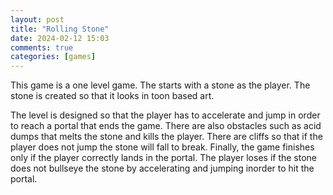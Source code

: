 ```yaml
---
layout: post
title: "Rolling Stone"
date: 2024-02-12 15:03
comments: true
categories: [games]
---
```

This game is a one level game. The starts with a stone as the player. 
The stone is created so that it looks in toon based art.

<!-- more -->

 The level is designed so that the player has to accelerate and jump in order to reach a portal that ends the game.
There are also obstacles such as acid dumps that melts the stone and kills the player. There are cliffs so that if the player does not jump the stone will fall to break.
Finally, the game finishes only if the player correctly lands in the portal. The player loses if the stone does not bullseye the stone by accelerating and jumping inorder to
hit the portal.

